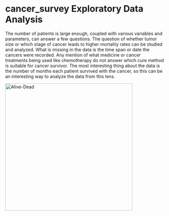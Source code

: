 # cancer_survey Exploratory Data Analysis
The number of patients is large enough, coupled with various variables and parameters, can answer a few questions. 
The question of whether tumor size or which stage of cancer leads to higher mortality rates can be studied and analyzed. 
What is missing in the data is the time span or date the cancers were recorded. Any mention of what medicine or cancer treatments being used 
like chemotherapy do not answer which cure method is suitable for cancer survivor. The most interesting thing about the data is the number of months 
each patient survived with the cancer, so this can be an interesting way to analyze the data from this lens. 

<img width="403" alt="Alive-Dead" src="https://user-images.githubusercontent.com/89415428/217355611-de0c4f6d-b79f-4e78-b209-d3f39390542f.png">
